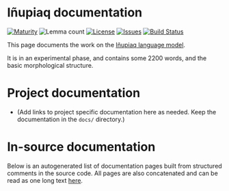 # Iñupiaq documentation

[![Maturity](https://img.shields.io/endpoint?url=https%3A%2F%2Fraw.githubusercontent.com%2Fgiellalt%2Flang-ipk%2Fgh-pages%2Fmaturity.json)](https://giellalt.github.io/MaturityClassification.html)
![Lemma count](https://img.shields.io/endpoint?url=https%3A%2F%2Fraw.githubusercontent.com%2Fgiellalt%2Flang-ipk%2Fgh-pages%2Flemmacount.json)
[![License](https://img.shields.io/github/license/giellalt/lang-ipk)](https://github.com/giellalt/lang-ipk/blob/main/LICENSE)
[![Issues](https://img.shields.io/github/issues/giellalt/lang-ipk)](https://github.com/giellalt/lang-ipk/issues)
[![Build Status](https://builds.giellalt.org/api/badge/lang-ipk?label=CI)](https://builds.giellalt.org/pipelines/lang-ipk/builds/latest)

This page documents the work on the [Iñupiaq language model](http://github.com/giellalt/lang-ipk). 

It is in an experimental phase, and contains some 2200 words, and the basic morphological structure.

# Project documentation

* (Add links to project specific documentation here as needed. Keep the documentation in the `docs/` directory.)

# In-source documentation

Below is an autogenerated list of documentation pages built from structured comments in the source code. All pages are also concatenated and can be read as one long text [here](ipk.md).
